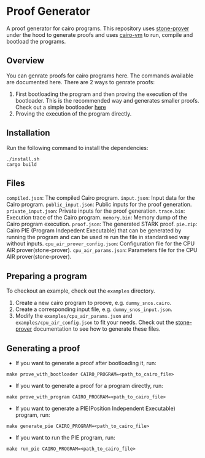 # Proof Generator
A proof generator for cairo programs. This repository uses [stone-prover](https://github.com/starkware-libs/stone-prover) under the hood to generate proofs and uses [cairo-vm](https://github.com/lambdaclass/cairo-vm) to run, compile and bootload the programs.

## Overview
You can genrate proofs for cairo programs here. The commands available are documented here.
There are 2 ways to genrate proofs: 
1. First bootloading the program and then proving the execution of the bootloader. This is the recommended way and generates smaller proofs. Check out a simple bootloader [here](https://github.com/starkware-libs/cairo-lang/blob/master/src/starkware/cairo/bootloaders/simple_bootloader/simple_bootloader.cairo_)
2. Proving the execution of the program directly.


## Installation
Run the following command to install the dependencies:
```shell
./install.sh
cargo build
```

## Files
`compiled.json`: The compiled Cairo program.
`input.json`: Input data for the Cairo program.
`public_input.json`: Public inputs for the proof generation.
`private_input.json`: Private inputs for the proof generation.
`trace.bin`: Execution trace of the Cairo program.
`memory.bin`: Memory dump of the Cairo program execution.
`proof.json`: The generated STARK proof.
`pie.zip`: Cairo PIE (Program Indepedent Executable) that can be generated by running the program and can be used re run the file in standardised way without inputs.
`cpu_air_prover_config.json`: Configuration file for the CPU AIR prover(stone-prover).
`cpu_air_params.json`: Parameters file for the CPU AIR prover(stone-prover).

## Preparing a program
To checkout an example, check out the `examples` directory.
1. Create a new cairo program to proove, e.g. `dummy_snos.cairo`. 
2. Create a corresponding input file, e.g. `dummy_snos_input.json`.
3. Modify the `examples/cpu_air_params.json` and `examples/cpu_air_config.json` to fit your needs. Check out the [stone-prover](https://github.com/starkware-libs/stone-prover) documentation to see how to generate these files.


## Generating a proof
- If you want to generate a proof after bootloading it, run:
```shell
make prove_with_bootloader CAIRO_PROGRAM=<path_to_cairo_file>
```

- If you want to generate a proof for a program directly, run:
```shell
make prove_with_program CAIRO_PROGRAM=<path_to_cairo_file>
```


- If you want to generate a PIE(Position Independent Executable) program, run:
```shell
make generate_pie CAIRO_PROGRAM=<path_to_cairo_file>
```

- If you want to run the PIE program, run:
```shell
make run_pie CAIRO_PROGRAM=<path_to_cairo_file>
```